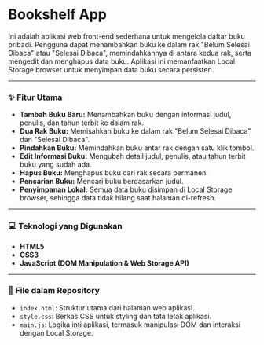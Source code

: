 # Bookshelf App

Ini adalah aplikasi web front-end sederhana untuk mengelola daftar buku pribadi. Pengguna dapat menambahkan buku ke dalam rak "Belum Selesai Dibaca" atau "Selesai Dibaca", memindahkannya di antara kedua rak, serta mengedit dan menghapus data buku. Aplikasi ini memanfaatkan Local Storage browser untuk menyimpan data buku secara persisten.

---

### ✨ Fitur Utama

* **Tambah Buku Baru:** Menambahkan buku dengan informasi judul, penulis, dan tahun terbit ke dalam rak.
* **Dua Rak Buku:** Memisahkan buku ke dalam rak "Belum Selesai Dibaca" dan "Selesai Dibaca".
* **Pindahkan Buku:** Memindahkan buku antar rak dengan satu klik tombol.
* **Edit Informasi Buku:** Mengubah detail judul, penulis, atau tahun terbit buku yang sudah ada.
* **Hapus Buku:** Menghapus buku dari rak secara permanen.
* **Pencarian Buku:** Mencari buku berdasarkan judul.
* **Penyimpanan Lokal:** Semua data buku disimpan di Local Storage browser, sehingga data tidak hilang saat halaman di-refresh.

---

### 💻 Teknologi yang Digunakan

* **HTML5**
* **CSS3**
* **JavaScript (DOM Manipulation & Web Storage API)**

---

### 📂 File dalam Repository

* `index.html`: Struktur utama dari halaman web aplikasi.
* `style.css`: Berkas CSS untuk styling dan tata letak aplikasi.
* `main.js`: Logika inti aplikasi, termasuk manipulasi DOM dan interaksi dengan Local Storage.
